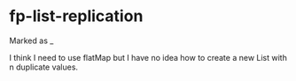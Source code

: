 # fp-list-replication

Marked as _

I think I need to use flatMap but I have no idea how to create a new List with n duplicate values.

